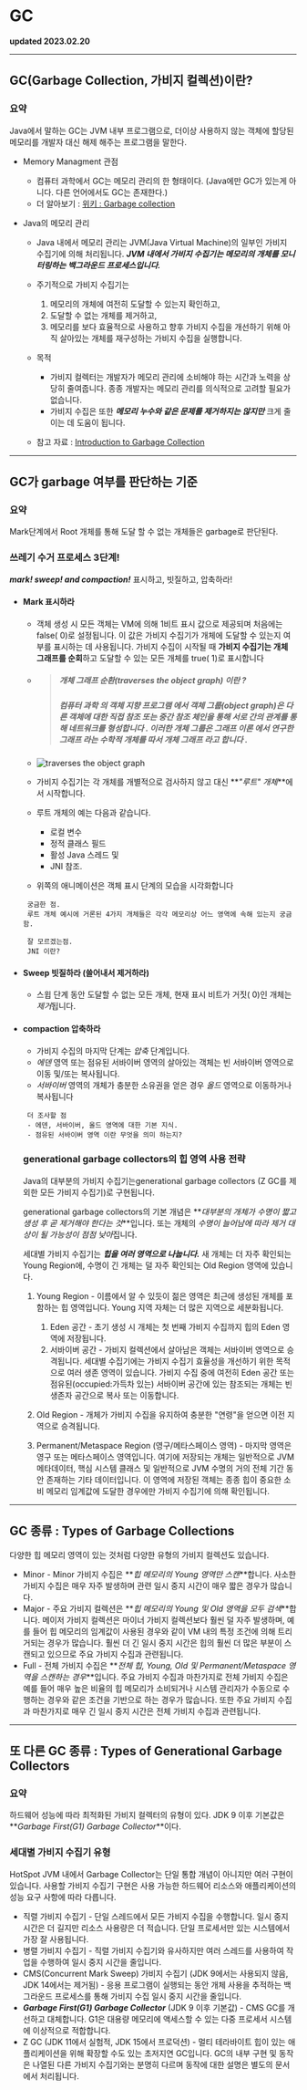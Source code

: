 # GC

**updated 2023.02.20**

<hr>

## GC(Garbage Collection, 가비지 컬렉션)이란?

### 요약

Java에서 말하는 GC는 JVM 내부 프로그램으로, 더이상 사용하지 않는 객체에 할당된 메모리를 개발자 대신 해제 해주는 프로그램을 말한다.

- Memory Managment 관점

  - 컴퓨터 과학에서 GC는 메모리 관리의 한 형태이다. (Java에만 GC가 있는게 아니다. 다른 언어에서도 GC는 존재한다.)
  - 더 알아보기 : [위키 : Garbage collection ](<https://en.wikipedia.org/wiki/Garbage_collection_(computer_science)>)

- Java의 메모리 관리

  - Java 내에서 메모리 관리는 JVM(Java Virtual Machine)의 일부인 가비지 수집기에 의해 처리됩니다. **_JVM 내에서 가비지 수집기는 메모리의 개체를 모니터링하는 백그라운드 프로세스입니다._**
  - 주기적으로 가비지 수집기는

    1. 메모리의 개체에 여전히 도달할 수 있는지 확인하고,
    2. 도달할 수 없는 개체를 제거하고,
    3. 메모리를 보다 효율적으로 사용하고 향후 가비지 수집을 개선하기 위해 아직 살아있는 개체를 재구성하는 가비지 수집을 실행합니다.

  - 목적
    - 가비지 컬렉터는 개발자가 메모리 관리에 소비해야 하는 시간과 노력을 상당히 줄여줍니다. 종종 개발자는 메모리 관리를 의식적으로 고려할 필요가 없습니다.
    - 가비지 수집은 또한 **_메모리 누수와 같은 문제를 제거하지는 않지만_** 크게 줄이는 데 도움이 됩니다.
  - 참고 자료 : [Introduction to Garbage Collection](https://dev.java/learn/jvm/tool/garbage-collection/intro/)

<hr>

## GC가 garbage 여부를 판단하는 기준

### 요약

Mark단계에서 Root 개체를 통해 도달 할 수 없는 개체들은 garbage로 판단된다.

### 쓰레기 수거 프로세스 3단계!

**_mark! sweep! and compaction!_** 표시하고, 빗질하고, 압축하라!

- #### Mark 표시하라

  - 객체 생성 시 모든 객체는 VM에 의해 1비트 표시 값으로 제공되며 처음에는 false( 0)로 설정됩니다. 이 값은 가비지 수집기가 개체에 도달할 수 있는지 여부를 표시하는 데 사용됩니다. 가비지 수집이 시작될 때 **가비지 수집기는 개체 그래프를 순회**하고 도달할 수 있는 모든 개체를 true( 1)로 표시합니다
  - > ##### **개체 그래프** 순환(traverses the object graph) 이란 ?
    >
    > ##### 컴퓨터 과학 의 객체 지향 프로그램 에서 객체 그룹(object graph)은 다른 객체에 대한 직접 참조 또는 중간 참조 체인을 통해 서로 간의 관계를 통해 네트워크를 형성합니다 . 이러한 개체 그룹은 그래프 이론 에서 연구한 그래프 라는 수학적 개체를 따서 개체 그래프 라고 합니다 .
  - <img src="https://dev.java/assets/images/mark-phase-i.gif" alt="traverses the object graph" />

  - 가비지 수집기는 각 개체를 개별적으로 검사하지 않고 대신 **_"루트" 개체_**에서 시작합니다.
  - 루트 개체의 예는 다음과 같습니다.
    - 로컬 변수
    - 정적 클래스 필드
    - 활성 Java 스레드 및
    - JNI 참조.
  - 위쪽의 애니메이션은 객체 표시 단계의 모습을 시각화합니다

  ```
   궁금한 점.
   루트 개체 예시에 거론된 4가지 개체들은 각각 메모리상 어느 영역에 속해 있는지 궁금함.

   잘 모르겠는점.
   JNI 이란?

  ```

- #### Sweep 빗질하라 (쓸어내서 제거하라)

  - 스윕 단계 동안 도달할 수 없는 모든 개체, 현재 표시 비트가 거짓( 0)인 개체는 *제거*됩니다.

- #### compaction 압축하라

  - 가비지 수집의 마지막 단계는 _압축_ 단계입니다.
  - _에덴_ 영역 또는 점유된 서바이버 영역의 살아있는 객체는 빈 서바이버 영역으로 이동 및/또는 복사됩니다.
  - _서바이버_ 영역의 개체가 충분한 소유권을 얻은 경우 _올드_ 영역으로 이동하거나 복사됩니다

  ```
   더 조사할 점
   - 에덴, 서바이버, 올드 영역에 대한 기본 지식.
   - 점유된 서바이버 영역 이란 무엇을 의미 하는지?
  ```

  ### generational garbage collectors의 힙 영역 사용 전략

  Java의 대부분의 가비지 수집기는generational garbage collectors (Z GC를 제외한 모든 가비지 수집기)로 구현됩니다.

  generational garbage collectors의 기본 개념은 **_대부분의 개체가 수명이 짧고 생성 후 곧 제거해야 한다는 것_**입니다. 또는 개체의 *수명이 늘어남에 따라 제거 대상이 될 가능성이 점점 낮아*집니다.

  세대별 가비지 수집기는 **_힙을 여러 영역으로 나눕니다._** 새 개체는 더 자주 확인되는 Young Region에, 수명이 긴 개체는 덜 자주 확인되는 Old Region 영역에 있습니다.

  1. Young Region - 이름에서 알 수 있듯이 젊은 영역은 최근에 생성된 개체를 포함하는 힙 영역입니다. Young 지역 자체는 더 많은 지역으로 세분화됩니다.
     1. Eden 공간 - 초기 생성 시 개체는 첫 번째 가비지 수집까지 힙의 Eden 영역에 저장됩니다.
     2. 서바이버 공간 - 가비지 컬렉션에서 살아남은 객체는 서바이버 영역으로 승격됩니다. 세대별 수집기에는 가비지 수집기 효율성을 개선하기 위한 목적으로 여러 생존 영역이 있습니다. 가비지 수집 중에 여전히 Eden 공간 또는 점유된(occupied:가득차 있는) 서바이버 공간에 있는 참조되는 개체는 빈 생존자 공간으로 복사 또는 이동합니다.
  2. Old Region - 개체가 가비지 수집을 유지하여 충분한 "연령"을 얻으면 이전 지역으로 승격됩니다.

  3. Permanent/Metaspace Region (영구/메타스페이스 영역) - 마지막 영역은 영구 또는 메타스페이스 영역입니다. 여기에 저장되는 개체는 일반적으로 JVM 메타데이터, 핵심 시스템 클래스 및 일반적으로 JVM 수명의 거의 전체 기간 동안 존재하는 기타 데이터입니다. 이 영역에 저장된 객체는 종종 힙이 중요한 소비 메모리 임계값에 도달한 경우에만 가비지 수집기에 의해 확인됩니다.

<hr/>

## GC 종류 : Types of Garbage Collections

다양한 힙 메모리 영역이 있는 것처럼 다양한 유형의 가비지 컬렉션도 있습니다.

- Minor - Minor 가비지 수집은 **_힙 메모리의 Young 영역만 스캔_**합니다. 사소한 가비지 수집은 매우 자주 발생하며 관련 일시 중지 시간이 매우 짧은 경우가 많습니다.
- Major - 주요 가비지 컬렉션은 **_힙 메모리의 Young 및 Old 영역을 모두 검색_**합니다. 메이저 가비지 컬렉션은 마이너 가비지 컬렉션보다 훨씬 덜 자주 발생하며, 예를 들어 힙 메모리의 임계값이 사용된 경우와 같이 VM 내의 특정 조건에 의해 트리거되는 경우가 많습니다. 훨씬 더 긴 일시 중지 시간은 힙의 훨씬 더 많은 부분이 스캔되고 있으므로 주요 가비지 수집과 관련됩니다.
- Full - 전체 가비지 수집은 **_전체 힙, Young, Old 및 Permanent/Metaspace 영역을 스캔하는 경우_**입니다. 주요 가비지 수집과 마찬가지로 전체 가비지 수집은 예를 들어 매우 높은 비율의 힙 메모리가 소비되거나 시스템 관리자가 수동으로 수행하는 경우와 같은 조건을 기반으로 하는 경우가 많습니다. 또한 주요 가비지 수집과 마찬가지로 매우 긴 일시 중지 시간은 전체 가비지 수집과 관련됩니다.

<hr/>

## 또 다른 GC 종류 : Types of Generational Garbage Collectors

### 요약

하드웨어 성능에 따라 최적화된 가비지 컬렉터의 유형이 있다.
JDK 9 이후 기본값은 **_Garbage First(G1) Garbage Collector_**이다.

### 세대별 가비지 수집기 유형

HotSpot JVM 내에서 Garbage Collector는 단일 통합 개념이 아니지만 여러 구현이 있습니다. 사용할 가비지 수집기 구현은 사용 가능한 하드웨어 리소스와 애플리케이션의 성능 요구 사항에 따라 다릅니다.

- 직렬 가비지 수집기 - 단일 스레드에서 모든 가비지 수집을 수행합니다. 일시 중지 시간은 더 길지만 리소스 사용량은 더 적습니다. 단일 프로세서만 있는 시스템에서 가장 잘 사용됩니다.
- 병렬 가비지 수집기 - 직렬 가비지 수집기와 유사하지만 여러 스레드를 사용하여 작업을 수행하여 일시 중지 시간을 줄입니다.
- CMS(Concurrent Mark Sweep) 가비지 수집기 (JDK 9에서는 사용되지 않음, JDK 14에서는 제거됨) - 응용 프로그램이 실행되는 동안 개체 사용을 추적하는 백그라운드 프로세스를 통해 가비지 수집 일시 중지 시간을 줄입니다.
- **_Garbage First(G1) Garbage Collector_** (JDK 9 이후 기본값) - CMS GC를 개선하고 대체합니다. G1은 대용량 메모리에 액세스할 수 있는 다중 프로세서 시스템에 이상적으로 적합합니다.
- Z GC (JDK 11에서 실험적, JDK 15에서 프로덕션) - 멀티 테라바이트 힙이 있는 애플리케이션을 위해 확장할 수도 있는 초저지연 GC입니다. GC의 내부 구현 및 동작은 나열된 다른 가비지 수집기와는 분명히 다르며 동작에 대한 설명은 별도의 문서에서 처리됩니다.

